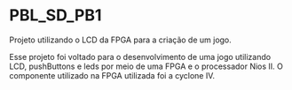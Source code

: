 # PBL_SD_PB1
Projeto utilizando o LCD da FPGA para a criação de um jogo.

Esse projeto foi voltado para o desenvolvimento de uma jogo utilizando LCD, pushButtons e leds por meio de uma FPGA e o processador Nios II. O componente utilizado na FPGA utilizada foi a cyclone IV.
